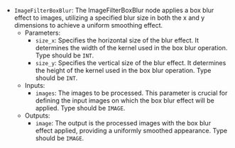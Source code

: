 - `ImageFilterBoxBlur`: The ImageFilterBoxBlur node applies a box blur effect to images, utilizing a specified blur size in both the x and y dimensions to achieve a uniform smoothing effect.
    - Parameters:
        - `size_x`: Specifies the horizontal size of the blur effect. It determines the width of the kernel used in the box blur operation. Type should be `INT`.
        - `size_y`: Specifies the vertical size of the blur effect. It determines the height of the kernel used in the box blur operation. Type should be `INT`.
    - Inputs:
        - `images`: The images to be processed. This parameter is crucial for defining the input images on which the box blur effect will be applied. Type should be `IMAGE`.
    - Outputs:
        - `image`: The output is the processed images with the box blur effect applied, providing a uniformly smoothed appearance. Type should be `IMAGE`.
